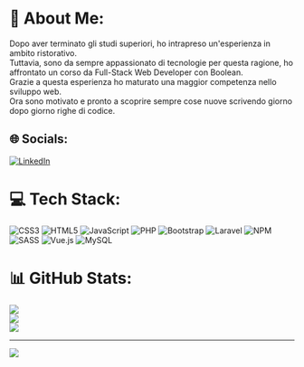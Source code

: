 # 💫 About Me:
Dopo aver terminato gli studi superiori, ho intrapreso un'esperienza in ambito ristorativo.<br>Tuttavia, sono da sempre appassionato di tecnologie per questa ragione, ho affrontato un corso da Full-Stack Web Developer con Boolean.<br>Grazie a questa esperienza ho maturato una maggior competenza nello sviluppo web.<br>Ora sono motivato e pronto a scoprire sempre cose nuove scrivendo giorno dopo giorno righe di codice.


## 🌐 Socials:
[![LinkedIn](https://img.shields.io/badge/LinkedIn-%230077B5.svg?logo=linkedin&logoColor=white)](https://linkedin.com/in/https://www.linkedin.com/in/matteosusanna/) 

# 💻 Tech Stack:
![CSS3](https://img.shields.io/badge/css3-%231572B6.svg?style=for-the-badge&logo=css3&logoColor=white) ![HTML5](https://img.shields.io/badge/html5-%23E34F26.svg?style=for-the-badge&logo=html5&logoColor=white) ![JavaScript](https://img.shields.io/badge/javascript-%23323330.svg?style=for-the-badge&logo=javascript&logoColor=%23F7DF1E) ![PHP](https://img.shields.io/badge/php-%23777BB4.svg?style=for-the-badge&logo=php&logoColor=white) ![Bootstrap](https://img.shields.io/badge/bootstrap-%23563D7C.svg?style=for-the-badge&logo=bootstrap&logoColor=white) ![Laravel](https://img.shields.io/badge/laravel-%23FF2D20.svg?style=for-the-badge&logo=laravel&logoColor=white) ![NPM](https://img.shields.io/badge/NPM-%23000000.svg?style=for-the-badge&logo=npm&logoColor=white) ![SASS](https://img.shields.io/badge/SASS-hotpink.svg?style=for-the-badge&logo=SASS&logoColor=white) ![Vue.js](https://img.shields.io/badge/vuejs-%2335495e.svg?style=for-the-badge&logo=vuedotjs&logoColor=%234FC08D) ![MySQL](https://img.shields.io/badge/mysql-%2300f.svg?style=for-the-badge&logo=mysql&logoColor=white)
# 📊 GitHub Stats:
![](https://github-readme-stats.vercel.app/api?username=MatteoSusanna&theme=merko&hide_border=false&include_all_commits=false&count_private=false)<br/>
![](https://github-readme-streak-stats.herokuapp.com/?user=MatteoSusanna&theme=merko&hide_border=false)<br/>
![](https://github-readme-stats.vercel.app/api/top-langs/?username=MatteoSusanna&theme=merko&hide_border=false&include_all_commits=false&count_private=false&layout=compact)

---
[![](https://visitcount.itsvg.in/api?id=MatteoSusanna&icon=1&color=3)](https://visitcount.itsvg.in)

<!-- Proudly created with GPRM ( https://gprm.itsvg.in ) -->

